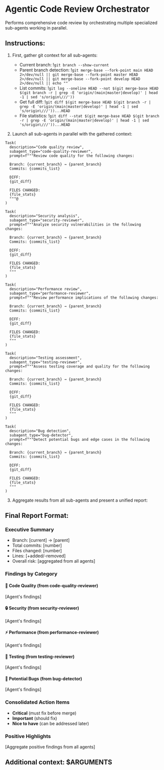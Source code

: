 ﻿---
description: Orchestrates multiple specialized sub-agents to perform comprehensive parallel code review
allowed-tools: Task, Bash
---

# Agentic Code Review Orchestrator

Performs comprehensive code review by orchestrating multiple specialized sub-agents working in parallel.

## Instructions:

1. First, gather git context for all sub-agents:
   - Current branch: !`git branch --show-current`
   - Parent branch detection: !`git merge-base --fork-point main HEAD 2>/dev/null || git merge-base --fork-point master HEAD 2>/dev/null || git merge-base --fork-point develop HEAD 2>/dev/null || echo ""`
   - List commits: !`git log --oneline HEAD --not $(git merge-base HEAD $(git branch -r | grep -E 'origin/(main|master|develop)' | head -1 | sed 's/origin\///'))`
   - Get full diff: !`git diff $(git merge-base HEAD $(git branch -r | grep -E 'origin/(main|master|develop)' | head -1 | sed 's/origin\///'))...HEAD`
   - File statistics: !`git diff --stat $(git merge-base HEAD $(git branch -r | grep -E 'origin/(main|master|develop)' | head -1 | sed 's/origin\///'))...HEAD`

2. Launch all sub-agents in parallel with the gathered context:

```
Task(
  description="Code quality review",
  subagent_type="code-quality-reviewer",
  prompt=f"""Review code quality for the following changes:
  
  Branch: {current_branch} → {parent_branch}
  Commits: {commits_list}
  
  DIFF:
  {git_diff}
  
  FILES CHANGED:
  {file_stats}
  """@
)

Task(
  description="Security analysis",
  subagent_type="security-reviewer", 
  prompt=f"""Analyze security vulnerabilities in the following changes:
  
  Branch: {current_branch} → {parent_branch}
  Commits: {commits_list}
  
  DIFF:
  {git_diff}
  
  FILES CHANGED:
  {file_stats}
  """
)

Task(
  description="Performance review",
  subagent_type="performance-reviewer",
  prompt=f"""Review performance implications of the following changes:
  
  Branch: {current_branch} → {parent_branch}
  Commits: {commits_list}
  
  DIFF:
  {git_diff}
  
  FILES CHANGED:
  {file_stats}
  """
)

Task(
  description="Testing assessment",
  subagent_type="testing-reviewer",
  prompt=f"""Assess testing coverage and quality for the following changes:
  
  Branch: {current_branch} → {parent_branch}
  Commits: {commits_list}
  
  DIFF:
  {git_diff}
  
  FILES CHANGED:
  {file_stats}
  """
)

Task(
  description="Bug detection",
  subagent_type="bug-detector",
  prompt=f"""Detect potential bugs and edge cases in the following changes:
  
  Branch: {current_branch} → {parent_branch}
  Commits: {commits_list}
  
  DIFF:
  {git_diff}
  
  FILES CHANGED:
  {file_stats}
  """
)
```

3. Aggregate results from all sub-agents and present a unified report:

## Final Report Format:

### Executive Summary
- Branch: [current] → [parent]
- Total commits: [number]
- Files changed: [number]
- Lines: [+added/-removed]
- Overall risk: [aggregated from all agents]

### Findings by Category

#### 🎨 Code Quality (from code-quality-reviewer)
[Agent's findings]

#### 🔒 Security (from security-reviewer)
[Agent's findings]

#### ⚡ Performance (from performance-reviewer)
[Agent's findings]

#### 🧪 Testing (from testing-reviewer)
[Agent's findings]

#### 🐛 Potential Bugs (from bug-detector)
[Agent's findings]

### Consolidated Action Items
- **Critical** (must fix before merge)
- **Important** (should fix)
- **Nice to have** (can be addressed later)

### Positive Highlights
[Aggregate positive findings from all agents]

## Additional context: $ARGUMENTS